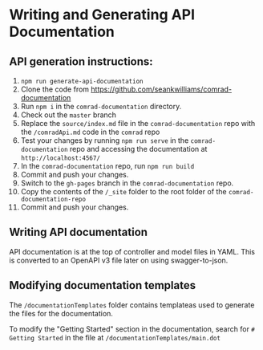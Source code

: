 # Writing and Generating API Documentation

## API generation instructions:
1. `npm run generate-api-documentation`
1. Clone the code from https://github.com/seankwilliams/comrad-documentation
1. Run `npm i` in the `comrad-documentation` directory.
1. Check out the `master` branch
1. Replace the `source/index.md` file in the `comrad-documentation` repo with the `/comradApi.md` code in the `comrad` repo
1. Test your changes by running `npm run serve` in the `comrad-documentation` repo and accessing the documentation at `http://localhost:4567/`
1. In the `comrad-documentation` repo, run `npm run build`
1. Commit and push your changes.
1. Switch to the `gh-pages` branch in the `comrad-documentation` repo.
1. Copy the contents of the `/_site` folder to the root folder of the `comrad-documentation-repo`
1. Commit and push your changes.

## Writing API documentation
API documentation is at the top of controller and model files in YAML. This is converted to an OpenAPI v3 file later on using swagger-to-json.

## Modifying documentation templates
The `/documentationTemplates` folder contains templateas used to generate the files for the documentation.

To modify the "Getting Started" section in the documentation, search for `# Getting Started` in the file at `/documentationTemplates/main.dot`
